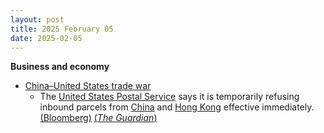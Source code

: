 ```yaml
---
layout: post
title: 2025 February 05
date: 2025-02-05
---
```



**Business and economy**

* [China–United States trade war](https://en.wikipedia.org/wiki/China%E2%80%93United_States_trade_war "China–United States trade war")
  + The [United States Postal Service](https://en.wikipedia.org/wiki/United_States_Postal_Service "United States Postal Service") says it is temporarily refusing inbound parcels from [China](https://en.wikipedia.org/wiki/China "China") and [Hong Kong](https://en.wikipedia.org/wiki/Hong_Kong "Hong Kong") effective immediately. [(Bloomberg)](https://www.bloomberg.com/news/articles/2025-02-05/us-postal-service-suspends-inbound-parcels-from-china-hk) [(*The Guardian*)](https://www.theguardian.com/us-news/2025/feb/05/trump-in-no-rush-to-speak-with-xi-after-chinas-retaliatory-tariffs)
